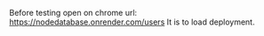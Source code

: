 Before testing open on chrome url: <https://nodedatabase.onrender.com/users>
It is to load deployment.
